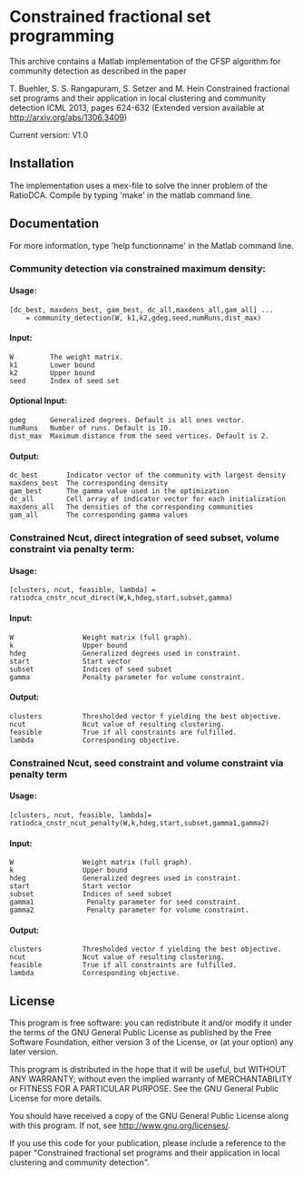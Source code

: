 # Constrained fractional set programming



This archive contains a Matlab implementation of the CFSP algorithm for 
community detection as described in the paper
 
T. Buehler, S. S. Rangapuram, S. Setzer and M. Hein
Constrained fractional set programs and their application in 
local clustering and community detection
ICML 2013, pages 624-632
(Extended version available at http://arxiv.org/abs/1306.3409)

Current version: V1.0



## Installation

The implementation uses a mex-file to solve the inner problem of the
RatioDCA. Compile by typing 'make' in the matlab command line.



## Documentation

For more information, type 'help functionname' in the Matlab command line.

### Community detection via constrained maximum density:

#### Usage: 

    [dc_best, maxdens_best, gam_best, dc_all,maxdens_all,gam_all] ... 
        = community_detection(W, k1,k2,gdeg,seed,numRuns,dist_max)

#### Input: 

    W         The weight matrix.
    k1        Lower bound
    k2        Upper bound
    seed      Index of seed set

#### Optional Input:

    gdeg      Generalized degrees. Default is all ones vector.
    numRuns   Number of runs. Default is 10.
    dist_max  Maximum distance from the seed vertices. Default is 2.

#### Output:

    dc_best       Indicator vector of the community with largest density
    maxdens_best  The corresponding density
    gam_best      The gamma value used in the optimization
    dc_all        Cell array of indicator vector for each initialization
    maxdens_all   The densities of the corresponding communities
    gam_all       The corresponding gamma values



### Constrained Ncut, direct integration of seed subset, volume constraint via penalty term:

#### Usage:

    [clusters, ncut, feasible, lambda] = ratiodca_cnstr_ncut_direct(W,k,hdeg,start,subset,gamma)

#### Input:
    W                 Weight matrix (full graph).
    k                 Upper bound
    hdeg              Generalized degrees used in constraint.
    start             Start vector
    subset            Indices of seed subset
    gamma             Penalty parameter for volume constraint.

#### Output:

    clusters          Thresholded vector f yielding the best objective.
    ncut              Ncut value of resulting clustering.
    feasible          True if all constraints are fulfilled.
    lambda            Corresponding objective.


### Constrained Ncut, seed constraint and volume constraint via penalty term

#### Usage: 
    
    [clusters, ncut, feasible, lambda]= ratiodca_cnstr_ncut_penalty(W,k,hdeg,start,subset,gamma1,gamma2)

#### Input:
    
    W                 Weight matrix (full graph).
    k                 Upper bound
    hdeg              Generalized degrees used in constraint.
    start             Start vector
    subset            Indices of seed subset
    gamma1             Penalty parameter for seed constraint.
    gamma2             Penalty parameter for volume constraint.

#### Output:

    clusters          Thresholded vector f yielding the best objective.
    ncut              Ncut value of resulting clustering.
    feasible          True if all constraints are fulfilled.
    lambda            Corresponding objective.
 



## License

This program is free software: you can redistribute it and/or modify
it under the terms of the GNU General Public License as published by
the Free Software Foundation, either version 3 of the License, or
(at your option) any later version.

This program is distributed in the hope that it will be useful,
but WITHOUT ANY WARRANTY; without even the implied warranty of
MERCHANTABILITY or FITNESS FOR A PARTICULAR PURPOSE.  See the
GNU General Public License for more details.

You should have received a copy of the GNU General Public License
along with this program.  If not, see <http://www.gnu.org/licenses/>.


If you use this code for your publication, please include a reference 
to the paper "Constrained fractional set programs and their application in 
local clustering and community detection".
 


